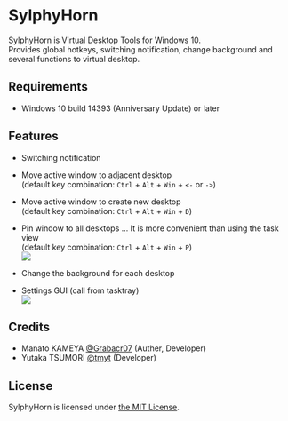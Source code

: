 # SylphyHorn

SylphyHorn is Virtual Desktop Tools for Windows 10.  
Provides global hotkeys, switching notification, change background and several functions to virtual desktop.


## Requirements

* Windows 10 build 14393 (Anniversary Update) or later


## Features

* Switching notification
<!-- ![](https://cloud.githubusercontent.com/assets/1779073/19052151/a6be54ac-89f0-11e6-8936-9bcc2aafc1d5.gif) -->

* Move active window to adjacent desktop  
(default key combination: `Ctrl` + `Alt` + `Win` + `<-` or `->`)
<!-- ![](https://cloud.githubusercontent.com/assets/1779073/19051476/22e49daa-89ee-11e6-8fe2-9734f2714871.gif) -->

* Move active window to create new desktop  
(default key combination: `Ctrl` + `Alt` + `Win` + `D`)

* Pin window to all desktops ... It is more convenient than using the task view  
(default key combination: `Ctrl` + `Alt` + `Win` + `P`)  
![](https://cloud.githubusercontent.com/assets/1779073/19052776/10050fbc-89f3-11e6-8aa9-6725424d5fca.gif)

* Change the background for each desktop

* Settings GUI (call from tasktray)  
![](https://cloud.githubusercontent.com/assets/1779073/19052992/e929b3e2-89f3-11e6-9182-54c2af261499.png)


## Credits

* Manato KAMEYA [@Grabacr07](https://twitter.com/Grabacr07) (Auther, Developer)
* Yutaka TSUMORI [@tmyt](https://twitter.com/tmyt) (Developer)

## License

SylphyHorn is licensed under [the MIT License](LICENSE.txt).

